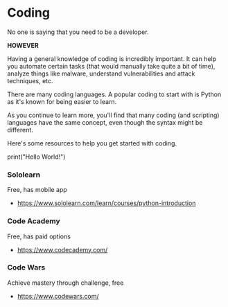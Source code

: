 # Coding
No one is saying that you need to be a developer.

**HOWEVER**

Having a general knowledge of coding is incredibly important.  It can help you automate certain tasks (that would manually take quite a bit of time), analyze things like malware, understand vulnerabilities and attack techniques, etc.

There are many coding languages.  A popular coding to start with is Python as it's known for being easier to learn.

As you continue to learn more, you'll find that many coding (and scripting) languages have the same concept, even though the syntax might be different.

Here's some resources to help you get started with coding.

print("Hello World!")

### **Sololearn**
Free, has mobile app
- https://www.sololearn.com/learn/courses/python-introduction

### **Code Academy**
Free, has paid options
- https://www.codecademy.com/

### **Code Wars**
Achieve mastery through challenge, free
- https://www.codewars.com/